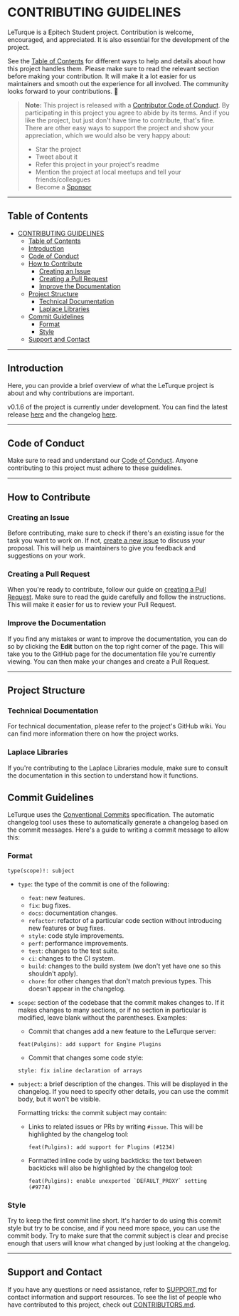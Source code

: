 # CONTRIBUTING GUIDELINES

LeTurque is a Epitech Student project. Contribution is welcome, encouraged, and appreciated.
It is also essential for the development of the project.

See the [Table of Contents](#table-of-contents) for different ways to help and details about how this project handles them. Please make sure to read the relevant section before making your contribution. It will make it a lot easier for us maintainers and smooth out the experience for all involved. The community looks forward to your contributions. 🎉

> **Note:** This project is released with a [Contributor Code of Conduct](.github/CODE_OF_CONDUCT.md). By participating in this project you agree to abide by its terms.
> And if you like the project, but just don't have time to contribute, that's fine. There are other easy ways to support the project and show your appreciation, which we would also be very happy about:
> - Star the project
> - Tweet about it
> - Refer this project in your project's readme
> - Mention the project at local meetups and tell your friends/colleagues
> - Become a [Sponsor](.github/FUNDING.md)

----

## Table of Contents

- [CONTRIBUTING GUIDELINES](#contributing-guidelines)
  - [Table of Contents](#table-of-contents)
  - [Introduction](#introduction)
  - [Code of Conduct](#code-of-conduct)
  - [How to Contribute](#how-to-contribute)
    - [Creating an Issue](#creating-an-issue)
    - [Creating a Pull Request](#creating-a-pull-request)
    - [Improve the Documentation](#improve-the-documentation)
  - [Project Structure](#project-structure)
    - [Technical Documentation](#technical-documentation)
    - [Laplace Libraries](#laplace-libraries)
  - [Commit Guidelines](#commit-guidelines)
    - [Format](#format)
    - [Style](#style)
  - [Support and Contact](#support-and-contact)

----

## Introduction

Here, you can provide a brief overview of what the LeTurque project is about and why contributions are important.

v0.1.6 of the project is currently under development. You can find the latest release [here](https://github.com/MasterLaplace/LeTurque/releases/latest/) and the changelog [here](CHANGELOG.md).

----

## Code of Conduct

Make sure to read and understand our [Code of Conduct](.github/CODE_OF_CONDUCT.md). Anyone contributing to this project must adhere to these guidelines.

----

## How to Contribute

### Creating an Issue

Before contributing, make sure to check if there's an existing issue for the task you want to work on. If not, [create a new issue](https://github.com/MasterLaplace/LeTurque/issues/new) to discuss your proposal. This will help us maintainers to give you feedback and suggestions on your work.

### Creating a Pull Request

When you're ready to contribute, follow our guide on [creating a Pull Request](.github/PULL_REQUEST_TEMPLATE.md). Make sure to read the guide carefully and follow the instructions. This will make it easier for us to review your Pull Request.

### Improve the Documentation

If you find any mistakes or want to improve the documentation, you can do so by clicking the **Edit** button on the top right corner of the page. This will take you to the GitHub page for the documentation file you're currently viewing. You can then make your changes and create a Pull Request.

----

## Project Structure

### Technical Documentation

For technical documentation, please refer to the project's GitHub wiki. You can find more information there on how the project works.

### Laplace Libraries

If you're contributing to the Laplace Libraries module, make sure to consult the documentation in this section to understand how it functions.

## Commit Guidelines

LeTurque uses the [Conventional Commits](https://www.conventionalcommits.org/en/v1.0.0/)
specification. The automatic changelog tool uses these to automatically generate
a changelog based on the commit messages. Here's a guide to writing a commit message
to allow this:

### Format

```
type(scope)!: subject
```

- `type`: the type of the commit is one of the following:

  - `feat`: new features.
  - `fix`: bug fixes.
  - `docs`: documentation changes.
  - `refactor`: refactor of a particular code section without introducing
    new features or bug fixes.
  - `style`: code style improvements.
  - `perf`: performance improvements.
  - `test`: changes to the test suite.
  - `ci`: changes to the CI system.
  - `build`: changes to the build system (we don't yet have one so this shouldn't apply).
  - `chore`: for other changes that don't match previous types. This doesn't appear
    in the changelog.

- `scope`: section of the codebase that the commit makes changes to. If it makes changes to
  many sections, or if no section in particular is modified, leave blank without the parentheses.
  Examples:

  - Commit that changes add a new feature to the LeTurque server:
  ```
  feat(Pulgins): add support for Engine Plugins
  ```

  - Commit that changes some code style:
  ```
  style: fix inline declaration of arrays
  ```

- `subject`: a brief description of the changes. This will be displayed in the changelog. If you need
  to specify other details, you can use the commit body, but it won't be visible.

  Formatting tricks: the commit subject may contain:

  - Links to related issues or PRs by writing `#issue`. This will be highlighted by the changelog tool:
    ```
    feat(Pulgins): add support for Plugins (#1234)
    ```

  - Formatted inline code by using backticks: the text between backticks will also be highlighted by
    the changelog tool:
    ```
    feat(Pulgins): enable unexported `DEFAULT_PROXY` setting (#9774)
    ```

### Style

Try to keep the first commit line short. It's harder to do using this commit style but try to be
concise, and if you need more space, you can use the commit body. Try to make sure that the commit
subject is clear and precise enough that users will know what changed by just looking at the changelog.

----

## Support and Contact

If you have any questions or need assistance, refer to [SUPPORT.md](.github/SUPPORT.md) for contact information and support resources.
To see the list of people who have contributed to this project, check out [CONTRIBUTORS.md](CONTRIBUTORS.md).
